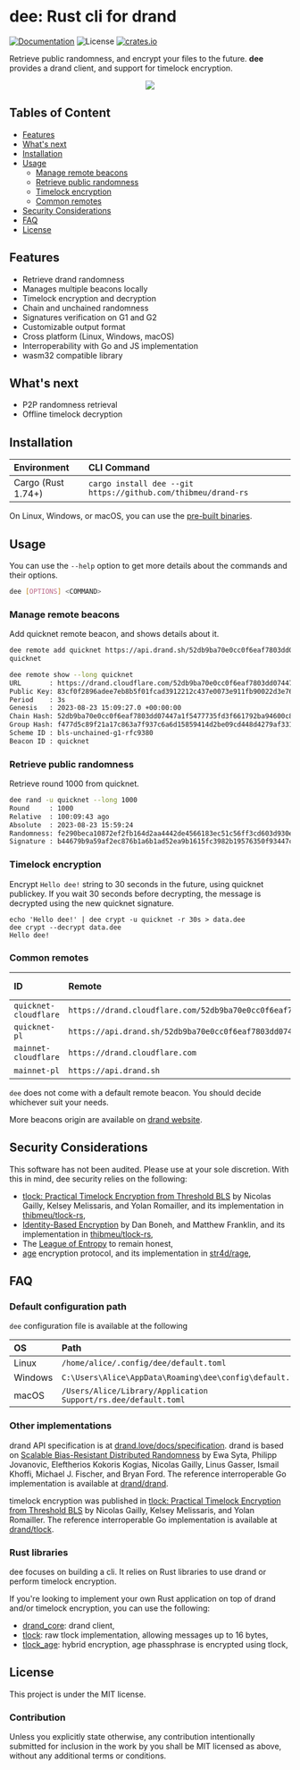 # dee: Rust cli for drand

[![Documentation](https://img.shields.io/badge/docs-main-blue.svg)][Documentation]
![License](https://img.shields.io/crates/l/dee.svg)
[![crates.io](https://img.shields.io/crates/v/dee.svg)][Crates.io]

[Crates.io]: https://crates.io/crates/dee
[Documentation]: https://docs.rs/dee/

Retrieve public randomness, and encrypt your files to the future. **dee** provides a drand client, and support for timelock encryption.

<p align="center"><img src="./assets/demo.gif?raw=true"/></p>

## Tables of Content

* [Features](#features)
* [What's next](#whats-next)
* [Installation](#installation)
* [Usage](#usage)
  * [Manage remote beacons](#manage-remote-beacons)
  * [Retrieve public randomness](#retrieve-public-randomness)
  * [Timelock encryption](#timelock-encryption)
  * [Common remotes](#common-remotes)
* [Security Considerations](#security-considerations)
* [FAQ](#faq)
* [License](#license)

## Features

* Retrieve drand randomness
* Manages multiple beacons locally
* Timelock encryption and decryption
* Chain and unchained randomness
* Signatures verification on G1 and G2
* Customizable output format
* Cross platform (Linux, Windows, macOS)
* Interroperability with Go and JS implementation
* wasm32 compatible library

## What's next

* P2P randomness retrieval
* Offline timelock decryption

## Installation

| Environment        | CLI Command                                                   |
|:-------------------|:--------------------------------------------------------------|
| Cargo (Rust 1.74+) | `cargo install dee --git https://github.com/thibmeu/drand-rs` |

On Linux, Windows, or macOS, you can use the [pre-built binaries](https://github.com/thibmeu/drand-rs/releases).

## Usage

You can use the `--help` option to get more details about the commands and their options.

```bash
dee [OPTIONS] <COMMAND>
```

### Manage remote beacons

Add quicknet remote beacon, and shows details about it.
```bash
dee remote add quicknet https://api.drand.sh/52db9ba70e0cc0f6eaf7803dd07447a1f5477735fd3f661792ba94600c84e971
quicknet
```

```bash
dee remote show --long quicknet
URL       : https://drand.cloudflare.com/52db9ba70e0cc0f6eaf7803dd07447a1f5477735fd3f661792ba94600c84e971
Public Key: 83cf0f2896adee7eb8b5f01fcad3912212c437e0073e911fb90022d3e760183c8c4b450b6a0a6c3ac6a5776a2d1064510d1fec758c921cc22b0e17e63aaf4bcb5ed66304de9cf809bd274ca73bab4af5a6e9c76a4bc09e76eae8991ef5ece45a
Period    : 3s
Genesis   : 2023-08-23 15:09:27.0 +00:00:00
Chain Hash: 52db9ba70e0cc0f6eaf7803dd07447a1f5477735fd3f661792ba94600c84e971
Group Hash: f477d5c89f21a17c863a7f937c6a6d15859414d2be09cd448d4279af331c5d3e
Scheme ID : bls-unchained-g1-rfc9380
Beacon ID : quicknet
```

### Retrieve public randomness

Retrieve round 1000 from quicknet.

```bash
dee rand -u quicknet --long 1000
Round     : 1000
Relative  : 100:09:43 ago
Absolute  : 2023-08-23 15:59:24
Randomness: fe290beca10872ef2fb164d2aa4442de4566183ec51c56ff3cd603d930e54fdd
Signature : b44679b9a59af2ec876b1a6b1ad52ea9b1615fc3982b19576350f93447cb1125e342b73a8dd2bacbe47e4b6b63ed5e39
```

### Timelock encryption

Encrypt `Hello dee!` string to 30 seconds in the future, using quicknet publickey. If you wait 30 seconds before decrypting, the message is decrypted using the new quicknet signature.

```
echo 'Hello dee!' | dee crypt -u quicknet -r 30s > data.dee
dee crypt --decrypt data.dee
Hello dee!
```

### Common remotes

| ID                    | Remote                                                                                          | Timelock encryption |
| :---------------------|:------------------------------------------------------------------------------------------------|:--------------------|
| `quicknet-cloudflare` | `https://drand.cloudflare.com/52db9ba70e0cc0f6eaf7803dd07447a1f5477735fd3f661792ba94600c84e971` | Yes                 |
| `quicknet-pl`         | `https://api.drand.sh/52db9ba70e0cc0f6eaf7803dd07447a1f5477735fd3f661792ba94600c84e971`         | Yes                 |
| `mainnet-cloudflare`  | `https://drand.cloudflare.com`                                                                  | No                  |
| `mainnet-pl`          | `https://api.drand.sh`                                                                          | No                  |

`dee` does not come with a default remote beacon. You should decide whichever suit your needs.

More beacons origin are available on [drand website](https://drand.love/developer/).

## Security Considerations

This software has not been audited. Please use at your sole discretion. With this in mind, dee security relies on the following:
* [tlock: Practical Timelock Encryption from Threshold BLS](https://eprint.iacr.org/2023/189) by Nicolas Gailly, Kelsey Melissaris, and Yolan Romailler, and its implementation in [thibmeu/tlock-rs](https://github.com/thibmeu/tlock-rs),
* [Identity-Based Encryption](https://crypto.stanford.edu/~dabo/papers/bfibe.pdf) by Dan Boneh, and Matthew Franklin, and its implementation in [thibmeu/tlock-rs](https://github.com/thibmeu/tlock-rs),
* The [League of Entropy](https://www.cloudflare.com/leagueofentropy/) to remain honest,
* [age](https://github.com/C2SP/C2SP/blob/main/age.md) encryption protocol, and its implementation in [str4d/rage](https://github.com/str4d/rage),

## FAQ

### Default configuration path

`dee` configuration file is available at the following

| OS      | Path                                                           |
|:--------|:---------------------------------------------------------------|
| Linux   | `/home/alice/.config/dee/default.toml`                         |
| Windows | `C:\Users\Alice\AppData\Roaming\dee\config\default.toml`       |
| macOS   | `/Users/Alice/Library/Application Support/rs.dee/default.toml` |

### Other implementations

drand API specification is at [drand.love/docs/specification](https://drand.love/docs/specification/). drand is based on [Scalable Bias-Resistant Distributed Randomness](https://eprint.iacr.org/2016/1067) by Ewa Syta, Philipp Jovanovic, Eleftherios Kokoris Kogias, Nicolas Gailly, Linus Gasser, Ismail Khoffi, Michael J.  Fischer, and Bryan Ford.
The reference interroperable Go implementation is available at [drand/drand](https://github.com/drand/drand).

timelock encryption was published in [tlock: Practical Timelock Encryption from Threshold BLS](https://eprint.iacr.org/2023/189) by Nicolas Gailly, Kelsey Melissaris, and Yolan Romailler.
The reference interroperable Go implementation is available at [drand/tlock](https://github.com/drand/tlock).

### Rust libraries

dee focuses on building a cli. It relies on Rust libraries to use drand or perform timelock encryption.

If you're looking to implement your own Rust application on top of drand and/or timelock encryption, you can use the following:
* [drand_core](https://github.com/thibmeu/drand-rs/tree/main/drand_core): drand client,
* [tlock](https://github.com/thibmeu/tlock-rs): raw tlock implementation, allowing messages up to 16 bytes,
* [tlock_age](https://github.com/thibmeu/tlock-rs): hybrid encryption, age phassphrase is encrypted using tlock,

## License

This project is under the MIT license.

### Contribution

Unless you explicitly state otherwise, any contribution intentionally submitted for inclusion in the work by you shall be MIT licensed as above, without any additional terms or conditions.
